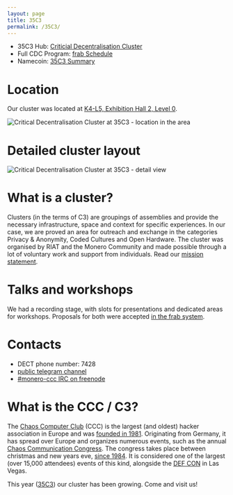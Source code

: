 ```yaml
---
layout: page
title: 35C3
permalink: /35C3/
---
```


* 35C3 Hub: [Criticial Decentralisation Cluster](https://events.ccc.de/congress/2018/wiki/index.php/Assembly:Critical_Decentralisation_Cluster)
* Full CDC Program: [frab Schedule](https://frab.riat.at/en/35c3/public/timeline)
* Namecoin: [35C3 Summary](https://www.namecoin.org/2019/05/08/35c3-summary.html)

# Location

Our cluster was located at [K4-L5, Exhibition Hall 2, Level 0](https://35c3.c3nav.de/l/cdc/@0,479.41,406.58,4.35).

![Critical Decentralisation Cluster at 35C3 - location in the area](/assets/cdc_cluster_area_35c3.png)

# Detailed cluster layout

![Critical Decentralisation Cluster at 35C3 - detail view](/assets/layout.svg)

# What is a cluster?

Clusters (in the terms of C3) are groupings of assemblies and provide the necessary infrastructure, space and context for specific experiences. In our case, we are proved an area for outreach and exchange in the categories Privacy & Anonymity, Coded Cultures and Open Hardware. The cluster was organised by RIAT and the Monero Community and made possible through a lot of voluntary work and support from individuals. Read our [mission statement](/mission).

# Talks and workshops

We had a recording stage, with slots for presentations and dedicated areas for workshops.
Proposals for both were accepted [in the frab system](https://frab.riat.at/en/35c3/cfp).

# Contacts

* DECT phone number: 7428
* [public telegram channel](https://t.me/joinchat/I90xDA5u1mG4jGdveCPdjg)
* [#monero-ccc IRC on freenode](http://webchat.freenode.net/?channels=monero-ccc)

# What is the CCC / C3?

The [Chaos Computer Club](https://www.ccc.de/en/club) (CCC) is the largest (and oldest) hacker association in Europe and was [founded in 1981](https://berlin.ccc.de/~tim/tmp/tuwat-protokoll.pdf). Originating from Germany, it has spread over Europe and organizes numerous events, such as the annual [Chaos Communication Congress](https://en.wikipedia.org/wiki/Chaos_Communication_Congress). The congress takes place between christmas and new years eve, [since 1984](https://events.ccc.de/congress/). It is considered one of the largest (over 15,000 attendees) events of this kind, alongside the [DEF CON](https://defcon.org) in Las Vegas.


This year ([35C3](https://events.ccc.de/congress/2018/wiki/index.php/Assembly:Critical_Decentralisation_Cluster)) our cluster has been growing. Come and visit us!

